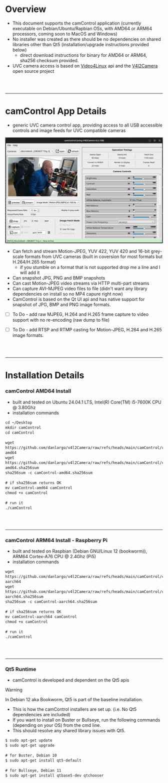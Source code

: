 # Overview

- This document supports the camControl application (currently executable on Debian/Ubuntu/Rapbian OSs, with AMD64 or ARM64 processors, coming soon to MacOS and Windows)
- No installer was created as there should be no dependencies on shared libraries other than Qt5 (installation/upgrade instructions provided below)
    - direct download instructions for binary for AMD64 or ARM64, sha256 checksum provided.
- UVC camera access is based on [Video4Linux](https://www.kernel.org/doc/html/v4.9/media/uapi/v4l/v4l2.html) api and the [V4l2Camera](https://github.com/danlargo/v4l2Camera) open source project


<br/><br/><hr/>

# camControl App Details

- generic UVC camera control app, providing access to all USB accessible controls and image feeds for UVC compatible cameras

![Screenshot](./camcontrol-screenshot.png)

- Can fetch and stream Motion-JPEG, YUV 422, YUV 420 and 16-bit grey-scale formats from UVC cameras (built in coversion for most formats but H.264/H.265 format)
    - if you stumble on a format that is not supported drop me a line and I will add it
- Can snapshot JPG, PNG and BMP snapshots
- Can cast Motion-JPEG video streams via HTTP multi-part streams
- Can capture AVI-MJPEG video files to file (didn't want any library dependencies on install so no MP4 capure right now)
- CamControl is based on the Qt UI api and has native support for snapshot of JPG, BMP and PNG image formats.

- [ ] To Do - add raw MJPEG, H.264 and H.265 frame capture to video support with no re-encoding (raw dump to file)
- [ ] To Do - add RTSP and RTMP casting for Motion-JPEG, H.264 and H.265 image formats.


<br/><br/><hr/>

# Installation Details

### camControl AMD64 Install
- built and tested on Ubuntu 24.04.1 LTS, Intel(R) Core(TM) i5-7600K CPU @ 3.80Ghz
- installation commands
```
cd ~/Desktop
mkdir camControl
cd camControl

wget https://github.com/danlargo/v4l2Camera/raw/refs/heads/main/camControl/camControl-amd64
wget https://github.com/danlargo/v4l2Camera/raw/refs/heads/main/camControl/camControl-amd64.sha256sum
sha256sum -c camControl-amd64.sha256sum

# if sha256sum returns OK
mv camControl-amd64 camControl
chmod +x camControl

# run it
./camControl

```

<br/><br/><hr/>

### camControl ARM64 Install - Raspberry Pi
- built and tested on Raspbian (Debian GNU/Linux 12 (bookworm)), ARM64 Cortex-A76 CPU @ 2.4Ghz (Pi5)
- installation commands
```
wget https://github.com/danlargo/v4l2Camera/raw/refs/heads/main/camControl/camControl-aarch64
wget https://github.com/danlargo/v4l2Camera/raw/refs/heads/main/camControl/camControl-aarch64.sha256sum
sha256sum -c camControl-aarch64.sha256sum

# if sha256sum returns OK
mv camControl-aarch64 camControl
chmod +x camControl

# run it
./camControl

```

<br/><br/><hr/>

### Qt5 Runtime

- camControl is developed and dependent on the Qt5 apis
> [!WARNING]
> In Debian 12 aka Bookworm, Qt5 is part of the baseline installation. 
>   - This is how the camControl installers are set up. (i.e. No Qt5 dependencies are included)
>   - If you want to install on Buster or Bullseye, run the following commands (depending on your OS) from the cmd line. 
>   - This should resolve any shared library issues with Qt5.

```
$ sudo apt-get update
$ sudo apt-get upgrade

# for Buster, Debian 10
$ sudo apt-get install qt5-default

# for Bullseye, Debian 11
$ sudo apt-get install qtbase5-dev qtchooser

```